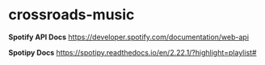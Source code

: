 # crossroads-music
 
**Spotify API Docs**
https://developer.spotify.com/documentation/web-api

**Spotipy Docs**
https://spotipy.readthedocs.io/en/2.22.1/?highlight=playlist#